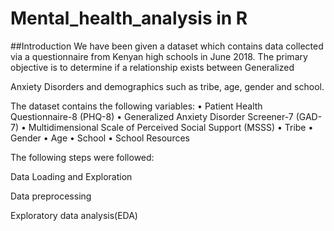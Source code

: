 # Mental_health_analysis in R

##Introduction
We have been given a dataset which contains data collected via a questionnaire from Kenyan
high schools in June 2018. The primary objective is to determine if a relationship exists between Generalized


Anxiety Disorders and demographics such as tribe, age, gender and school.

The dataset contains the following variables:
• Patient Health Questionnaire-8 (PHQ-8)
• Generalized Anxiety Disorder Screener-7 (GAD-7)
• Multidimensional Scale of Perceived Social Support (MSSS)
• Tribe
• Gender
• Age
• School
• School Resources

The following steps were followed:

Data Loading and Exploration

Data preprocessing

Exploratory data analysis(EDA)

